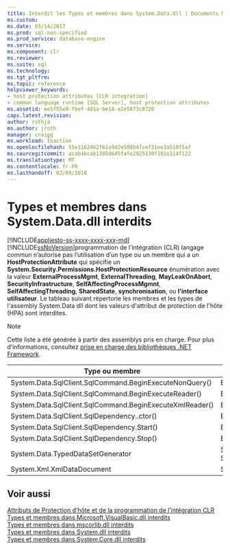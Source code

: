 ```yaml
---
title: Interdit les Types et membres dans System.Data.dll | Documents Microsoft
ms.custom: 
ms.date: 03/14/2017
ms.prod: sql-non-specified
ms.prod_service: database-engine
ms.service: 
ms.component: clr
ms.reviewer: 
ms.suite: sql
ms.technology: 
ms.tgt_pltfrm: 
ms.topic: reference
helpviewer_keywords:
- host protection attributes [CLR integration]
- common language runtime [SQL Server], host protection attributes
ms.assetid: ee5f55e9-fbef-401a-be18-a2e5873c8720
caps.latest.revision: 
author: rothja
ms.author: jroth
manager: craigg
ms.workload: Inactive
ms.openlocfilehash: 55e3162462f61a9d2e588b47cef31ee3a510f5af
ms.sourcegitcommit: acab4bcab1385d645fafe2925130f102e114f122
ms.translationtype: MT
ms.contentlocale: fr-FR
ms.lasthandoff: 02/09/2018
---
```

# <a name="disallowed-types-and-members-in-systemdatadll"></a>Types et membres dans System.Data.dll interdits
[!INCLUDE[appliesto-ss-xxxx-xxxx-xxx-md](../../includes/appliesto-ss-xxxx-xxxx-xxx-md.md)]
  [!INCLUDE[ssNoVersion](../../includes/ssnoversion-md.md)]programmation de l’intégration (CLR) langage commun n’autorise pas l’utilisation d’un type ou un membre qui a un **HostProtectionAttribute** qui spécifie un **System.Security.Permissions.HostProtectionResource** énumération avec la valeur **ExternalProcessMgmt**, **ExternalThreading**, **MayLeakOnAbort**, **SecurityInfrastructure**, **SelfAffectingProcessMgmnt**, **SelfAffectingThreading**, **SharedState**, **synchronisation**, ou **l’interface utilisateur**. Le tableau suivant répertorie les membres et les types de l'assembly System.Data dll dont les valeurs d'attribut de protection de l'hôte (HPA) sont interdites.  
  
> [!NOTE]  
>  Cette liste a été générée à partir des assemblys pris en charge. Pour plus d’informations, consultez [prise en charge des bibliothèques .NET Framework](../../relational-databases/clr-integration/database-objects/supported-net-framework-libraries.md).  
  
|Type ou membre|Valeur(s) HPA|  
|--------------------|--------------------|  
|System.Data.SqlClient.SqlCommand.BeginExecuteNonQuery()|ExternalThreading|  
|System.Data.SqlClient.SqlCommand.BeginExecuteReader()|ExternalThreading|  
|System.Data.SqlClient.SqlCommand.BeginExecuteXmlReader()|ExternalThreading|  
|System.Data.SqlClient.SqlDependency..ctor()|ExternalThreading|  
|System.Data.SqlClient.SqlDependency.Start()|ExternalThreading|  
|System.Data.SqlClient.SqlDependency.Stop()|ExternalThreading|  
|System.Data.TypedDataSetGenerator|SharedState, Synchronization|  
|System.Xml.XmlDataDocument|Synchronization|  
  
## <a name="see-also"></a>Voir aussi  
 [Attributs de Protection d’hôte et de la programmation de l’intégration CLR](../../relational-databases/clr-integration-security-host-protection-attributes/host-protection-attributes-and-clr-integration-programming.md)   
 [Types et membres dans Microsoft.VisualBasic.dll interdits](../../relational-databases/clr-integration-security-host-protection-attributes/disallowed-types-and-members-in-microsoft-visualbasic-dll.md)   
 [Types et membres dans mscorlib.dll interdits](../../relational-databases/clr-integration-security-host-protection-attributes/disallowed-types-and-members-in-mscorlib-dll.md)   
 [Types et membres dans System.dll interdits](../../relational-databases/clr-integration-security-host-protection-attributes/disallowed-types-and-members-in-system-dll.md)   
 [Types et membres dans System.Core.dll interdits](../../relational-databases/clr-integration-security-host-protection-attributes/disallowed-types-and-members-in-system-core-dll.md)  
  
  
